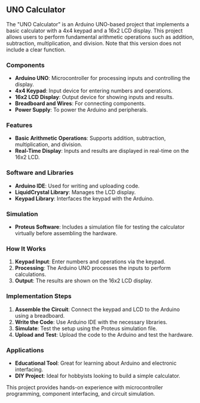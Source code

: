 ## UNO Calculator

The "UNO Calculator" is an Arduino UNO-based project that implements a basic calculator with a 4x4 keypad and a 16x2 LCD display. This project allows users to perform fundamental arithmetic operations such as addition, subtraction, multiplication, and division. Note that this version does not include a clear function.

### Components
- **Arduino UNO**: Microcontroller for processing inputs and controlling the display.
- **4x4 Keypad**: Input device for entering numbers and operations.
- **16x2 LCD Display**: Output device for showing inputs and results.
- **Breadboard and Wires**: For connecting components.
- **Power Supply**: To power the Arduino and peripherals.

### Features
- **Basic Arithmetic Operations**: Supports addition, subtraction, multiplication, and division.
- **Real-Time Display**: Inputs and results are displayed in real-time on the 16x2 LCD.

### Software and Libraries
- **Arduino IDE**: Used for writing and uploading code.
- **LiquidCrystal Library**: Manages the LCD display.
- **Keypad Library**: Interfaces the keypad with the Arduino.

### Simulation
- **Proteus Software**: Includes a simulation file for testing the calculator virtually before assembling the hardware.

### How It Works
1. **Keypad Input**: Enter numbers and operations via the keypad.
2. **Processing**: The Arduino UNO processes the inputs to perform calculations.
3. **Output**: The results are shown on the 16x2 LCD display.

### Implementation Steps
1. **Assemble the Circuit**: Connect the keypad and LCD to the Arduino using a breadboard.
2. **Write the Code**: Use Arduino IDE with the necessary libraries.
3. **Simulate**: Test the setup using the Proteus simulation file.
4. **Upload and Test**: Upload the code to the Arduino and test the hardware.

### Applications
- **Educational Tool**: Great for learning about Arduino and electronic interfacing.
- **DIY Project**: Ideal for hobbyists looking to build a simple calculator.

This project provides hands-on experience with microcontroller programming, component interfacing, and circuit simulation.

